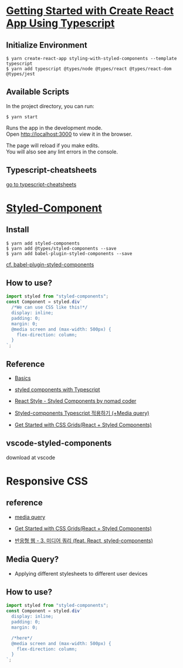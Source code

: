 # [Getting Started with Create React App Using Typescript](https://create-react-app.dev/docs/adding-typescript/)

## Initialize Environment

```shell
$ yarn create-react-app styling-with-styled-components --template typescript
$ yarn add typescript @types/node @types/react @types/react-dom @types/jest
```

## Available Scripts

In the project directory, you can run:

```shell
$ yarn start
```

Runs the app in the development mode.\
Open [http://localhost:3000](http://localhost:3000) to view it in the browser.

The page will reload if you make edits.\
You will also see any lint errors in the console.

## Typescript-cheatsheets

[go to typescript-cheatsheets](https://github.com/typescript-cheatsheets/react#reacttypescript-cheatsheets)

# [Styled-Component](https://styled-components.com/)

## Install

```shell
$ yarn add styled-components
$ yarn add @types/styled-components --save
$ yarn add babel-plugin-styled-components --save
```

[cf. babel-plugin-styled-components](https://github.com/styled-components/babel-plugin-styled-components)

## How to use?

```javascript
import styled from "styled-components";
const Component = styled.div`
  /*We can use CSS like this!*/
  display: inline;
  padding: 0;
  margin: 0;
  @media screen and (max-width: 500px) {
    flex-direction: column;
  }
`;
```

## Reference

- [Basics](https://styled-components.com/docs/basics#adapting-based-on-props)

- [styled components with Typescript](https://styled-components.com/docs/api#typescript)

- [React Style - Styled Components by nomad coder](https://www.youtube.com/playlist?list=PLaxB3I8dENfHCcr9jG7Yo52B2jcSTdY8f)

- [Styled-components Typescript 적용하기 (+Media query)](https://flamingotiger.github.io/style/styled-components-typescript/)

- [Get Started with CSS Grids(React + Styled Components)](https://dev.to/dank_programmer321/get-started-with-css-grids-react-styled-components-59pk)

## vscode-styled-components

download at vscode

# Responsive CSS

## reference

- [media query](https://velog.io/@rjsdnql123/media-query-%EB%A7%9B%EB%B3%B4%EA%B8%B0)

- [Get Started with CSS Grids(React + Styled Components)](https://dev.to/dank_programmer321/get-started-with-css-grids-react-styled-components-59pk)

- [반응형 웹 - 3. 미디어 쿼리 (feat. React, styled-components)](https://eblee-repo.tistory.com/49)

## Media Query?

- Applying different stylesheets to different user devices

## How to use?

```javascript
import styled from "styled-components";
const Component = styled.div`
  display: inline;
  padding: 0;
  margin: 0;

  /*here*/
  @media screen and (max-width: 500px) {
    flex-direction: column;
  }
`;
```
